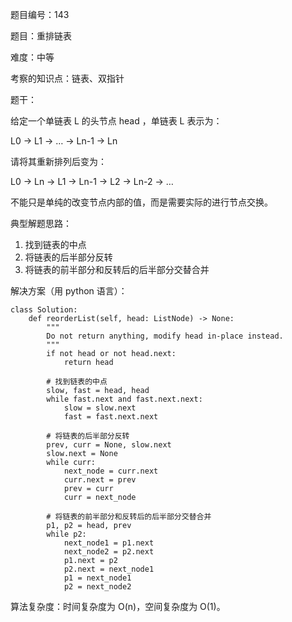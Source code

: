 题目编号：143

题目：重排链表

难度：中等

考察的知识点：链表、双指针

题干：

给定一个单链表 L 的头节点 head ，单链表 L 表示为：

L0 → L1 → … → Ln-1 → Ln

请将其重新排列后变为：

L0 → Ln → L1 → Ln-1 → L2 → Ln-2 → …

不能只是单纯的改变节点内部的值，而是需要实际的进行节点交换。

典型解题思路：

1. 找到链表的中点
2. 将链表的后半部分反转
3. 将链表的前半部分和反转后的后半部分交替合并

解决方案（用 python 语言）：

```
class Solution:
    def reorderList(self, head: ListNode) -> None:
        """
        Do not return anything, modify head in-place instead.
        """
        if not head or not head.next:
            return head
        
        # 找到链表的中点
        slow, fast = head, head
        while fast.next and fast.next.next:
            slow = slow.next
            fast = fast.next.next
        
        # 将链表的后半部分反转
        prev, curr = None, slow.next
        slow.next = None
        while curr:
            next_node = curr.next
            curr.next = prev
            prev = curr
            curr = next_node
        
        # 将链表的前半部分和反转后的后半部分交替合并
        p1, p2 = head, prev
        while p2:
            next_node1 = p1.next
            next_node2 = p2.next
            p1.next = p2
            p2.next = next_node1
            p1 = next_node1
            p2 = next_node2
```

算法复杂度：时间复杂度为 O(n)，空间复杂度为 O(1)。